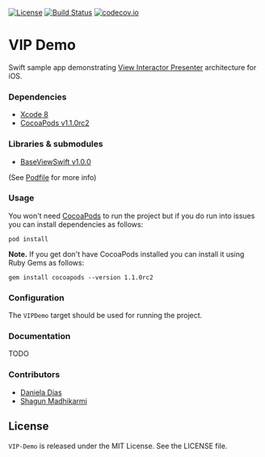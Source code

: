 [![License](https://img.shields.io/badge/license-MIT-green.svg?style=flat)](https://github.com/ustwo/vip-demo-swift/blob/master/LICENSE)
[![Build Status](https://travis-ci.com/ustwo/vip-demo-swift.svg?branch=artists-list)](https://travis-ci.com/ustwo/vip-demo-swift)
[![codecov.io](https://codecov.io/github/ustwo/vip-demo-swift/coverage.svg?branch=artists-list)](https://codecov.io/github/ustwo/vip-demo-swift?branch=artists-list)

# VIP Demo
Swift sample app demonstrating [View Interactor Presenter](https://clean-swift.com) architecture for iOS.

### Dependencies

* [Xcode 8](http://adcdownload.apple.com/Developer_Tools/Xcode_8/Xcode_8.xip)
* [CocoaPods v1.1.0rc2](https://github.com/CocoaPods/CocoaPods/releases/tag/1.1.0.rc.2)

### Libraries & submodules

* [BaseViewSwift v1.0.0](https://github.com/ustwo/baseview-swift)

(See [Podfile](https://github.com/ustwo/vip-demo-swift/blob/master/Podfile) for more info)

### Usage

You won't need [CocoaPods](https://cocoapods.org) to run the project but if you do run into issues you can install dependencies as follows:

    pod install

**Note.** If you get don't have CocoaPods installed you can install it using Ruby Gems as follows:

	gem install cocoapods --version 1.1.0rc2


### Configuration

The `VIPDemo` target should be used for running the project.


### Documentation

TODO

### Contributors

* [Daniela Dias](mailto:daniela@ustwo.com)
* [Shagun Madhikarmi](mailto:shagun@ustwo.com)

## License

`VIP-Demo` is released under the MIT License. See the LICENSE file.
